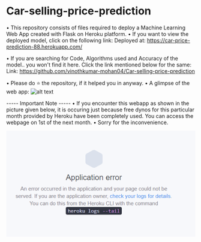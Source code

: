 # Car-selling-price-prediction
• This repository consists of files required to deploy a Machine Learning Web App created with Flask on Heroku platform.
• If you want to view the deployed model, click on the following link:
	Deployed at: https://car-price-prediction-88.herokuapp.com/

• If you are searching for Code, Algorithms used and Accuracy of the model.. you won't find it here. Click the link mentioned below for the same:
  Link: https://github.com/vinothkumar-mohan04/Car-selling-price-prediction

• Please do ⭐ the repository, if it helped you in anyway.
• A glimpse of the web app:
![alt text](https://github.com/vinothkumar-mohan04/Car-selling-price-prediction/blob/main/readme_resources/Car-price.gif)

----- Important Note -----
• If you encounter this webapp as shown in the picture given below, it is occuring just because free dynos for this particular month provided by Heroku have been completely used. You can access the webpage on 1st of the next month.
• Sorry for the inconvenience.

![alt text](https://github.com/vinothkumar-mohan04/Car-selling-price-prediction/blob/main/readme_resources/application-error-heroku.PNG)


